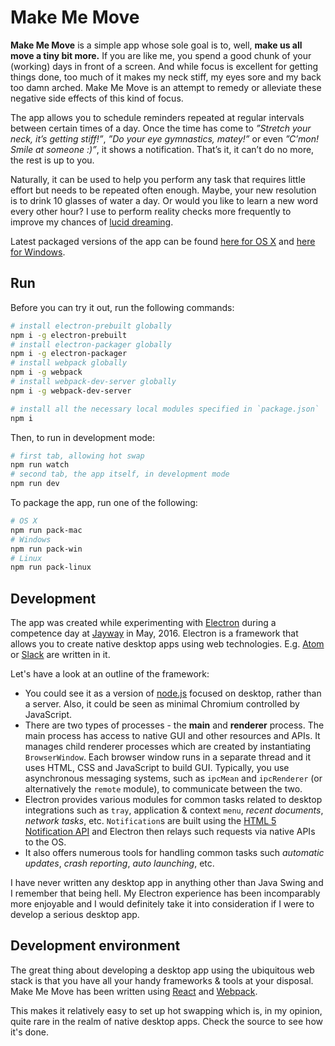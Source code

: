 # Make Me Move

**Make Me Move** is a simple app whose sole goal is to, well, **make us all move a tiny bit more.**
If you are like me, you spend a good chunk of your (working) days in front of a screen.
And while focus is excellent for getting things done, too much of it makes my neck stiff,
my eyes sore and my back too damn arched. Make Me Move is an attempt to remedy or alleviate
these negative side effects of this kind of focus.

The app allows you to schedule reminders repeated at regular intervals between certain times of a day.
Once the time has come to *”Stretch your neck, it’s getting stiff!”*, *”Do your eye gymnastics, matey!”* or even
*”C’mon! Smile at someone :)”*, it shows a notification. That’s it, it can’t do no more, the rest is up to you.

Naturally, it can be used to help you perform any task that requires little effort but needs to be repeated often enough.
Maybe, your new resolution is to drink 10 glasses of water a day. Or would you like to learn a new word every other hour?
I use to perform reality checks more frequently to improve my chances of [lucid dreaming](http://lucid.wikia.com/wiki/Reality_check).

Latest packaged versions of the app can be found
[here for OS X](http://make-me-move.tadeaspetak.net/MakeMeMove-darwin-x64.zip) and
[here for Windows](http://make-me-move.tadeaspetak.net/MakeMeMove-win32-ia32.zip).

## Run

Before you can try it out, run the following commands:

``` bash
# install electron-prebuilt globally
npm i -g electron-prebuilt
# install electron-packager globally
npm i -g electron-packager
# install webpack globally
npm i -g webpack
# install webpack-dev-server globally
npm i -g webpack-dev-server

# install all the necessary local modules specified in `package.json`
npm i
```

Then, to run in development mode:

``` bash
# first tab, allowing hot swap
npm run watch
# second tab, the app itself, in development mode
npm run dev
```

To package the app, run one of the following:

``` bash
# OS X
npm run pack-mac
# Windows
npm run pack-win
# Linux
npm run pack-linux
```

## Development

The app was created while experimenting with [Electron](http://electron.atom.io/) during a competence day at
[Jayway](https://jayway.com) in May, 2016. Electron is a framework that allows
you to create native desktop apps using web technologies. E.g. [Atom](https://atom.io/) or [Slack](https://slack.com/)
are written in it.

Let's have a look at an outline of the framework:

- You could see it as a version of [node.js](https://nodejs.org/en/) focused on desktop, rather than a server. Also,
it could be seen as minimal Chromium controlled by JavaScript.
- There are two types of processes - the **main** and **renderer** process. The main process has access
to native GUI and other resources and APIs. It manages child renderer processes which
are created by instantiating `BrowserWindow`. Each browser window runs in a separate thread and
it uses HTML, CSS and JavaScript to build GUI. Typically, you use asynchronous messaging systems, such as
`ipcMean` and `ipcRenderer` (or alternatively the `remote` module), to communicate between the two.
- Electron provides various modules for common tasks related to desktop integrations such as `tray`,
application & context `menu`, *recent documents*, *network tasks*, etc. `Notification`s are built
using the [HTML 5 Notification API](...) and Electron then relays such requests via native
APIs to the OS.
- It also offers numerous tools for handling common tasks such *automatic updates*, *crash reporting*,
*auto launching*, etc.

I have never written any desktop app in anything other than Java Swing and I remember that being hell.
My Electron experience has been incomparably more enjoyable and I would definitely take it into
consideration if I were to develop a serious desktop app.

## Development environment

The great thing about developing a desktop app using the ubiquitous web stack is that
you have all your handy frameworks & tools at your disposal. Make Me Move has been written
using [React](https://facebook.github.io/react/) and [Webpack](https://webpack.github.io/).

This makes it relatively easy to set up hot swapping which is, in my opinion, quite rare in
the realm of native desktop apps. Check the source to see how it's done.
